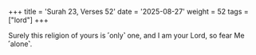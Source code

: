 +++
title = 'Surah 23, Verses 52'
date = '2025-08-27'
weight = 52
tags = ["lord"]
+++

Surely this religion of yours is ˹only˺ one, and I am your Lord, so fear Me ˹alone˺.
